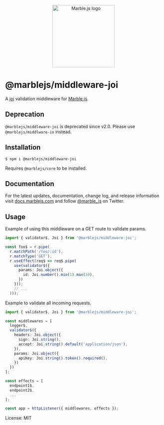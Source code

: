 <p align="center">
  <a href="https://marblejs.com">
    <img src="https://github.com/marblejs/marble/blob/master/assets/img/logo.png?raw=true" width="200" alt="Marble.js logo"/>
  </a>
</p>

# @marblejs/middleware-joi



A [joi](https://github.com/hapijs/joi) validation middleware for [Marble.js](https://github.com/marblejs/marble).

## Deprecation

`@marblejs/middleware-joi` is deprecated since v2.0.
Please use `@marblejs/middlware-io` instead.

## Installation

```
$ npm i @marblejs/middleware-joi
```
Requires `@marblejs/core` to be installed.

## Documentation

For the latest updates, documentation, change log, and release information visit [docs.marblejs.com](https://docs.marblejs.com) and follow [@marble_js](https://twitter.com/marble_js) on Twitter.

## Usage

Example of using this middleware on a GET route to validate params.

```typescript
import { validator$, Joi } from '@marblejs/middleware-joi';

const foo$ = r.pipe(
  r.matchPath('/foo/:id'),
  r.matchType('GET'),
  r.useEffect(req$ => req$.pipe(
    use(validator$({
      params: Joi.object({
        id: Joi.number().min(1).max(10),
      })
    }));
    // ...
  )));
```

Example to validate all incoming requests.

```typescript
import { validator$, Joi } from '@marblejs/middleware-joi';

const middlewares = [
  logger$,
  validator$({
    headers: Joi.object({
      sign: Joi.string(),
      accept: Joi.string().default('application/json'),
    }),
    params: Joi.object({
      apiKey: Joi.string().token().required(),
    })
  })
];

const effects = [
  endpoint1$,
  endpoint2$,
  ...
];

const app = httpListener({ middlewares, effects });
```

License: MIT
